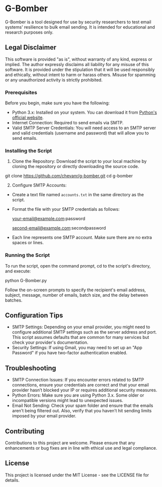 # G-Bomber
G-Bomber is a tool designed for use by security researchers to test email systems' resilience to bulk email sending. It is intended for educational and research purposes only.

## Legal Disclaimer
This software is provided "as is", without warranty of any kind, express or implied. The author expressly disclaims all liability for any misuse of this software. It is provided under the stipulation that it will be used responsibly and ethically, without intent to harm or harass others. Misuse for spamming or any unauthorized activity is strictly prohibited.

### Prerequisites
Before you begin, make sure you have the following:
- Python 3.x: Installed on your system. You can download it from [Python's official website](https://www.python.org/downloads/).
- Internet Connection: Required to send emails via SMTP.
- Valid SMTP Server Credentials: You will need access to an SMTP server and valid credentials (username and password) that will allow you to send emails.

### Installing the Script
1. Clone the Repository: Download the script to your local machine by cloning the repository or directly downloading the source code.

git clone https://github.com/chevanr/g-bomber.git cd g-bomber


2. Configure SMTP Accounts:
- Create a text file named `accounts.txt` in the same directory as the script.
- Format the file with your SMTP credentials as follows:

  your-email@example.com:password
  
  second-email@example.com:secondpassword

- Each line represents one SMTP account. Make sure there are no extra spaces or lines.

### Running the Script
To run the script, open the command prompt, cd to the script's directory, and execute:

python G-Bomber.py

Follow the on-screen prompts to specify the recipient's email address, subject, message, number of emails, batch size, and the delay between batches.

## Configuration Tips
- SMTP Settings: Depending on your email provider, you might need to configure additional SMTP settings such as the server address and port. This script assumes defaults that are common for many services but check your provider's documentation.
- Security Settings: If using Gmail, you may need to set up an "App Password" if you have two-factor authentication enabled.

## Troubleshooting
- SMTP Connection Issues: If you encounter errors related to SMTP connections, ensure your credentials are correct and that your email provider hasn’t blocked your IP or requires additional security measures.
- Python Errors: Make sure you are using Python 3.x. Some older or incompatible versions might lead to unexpected issues.
- Email Not Sending: Check your spam folder and ensure that the emails aren’t being filtered out. Also, verify that you haven’t hit sending limits imposed by your email provider.

## Contributing
Contributions to this project are welcome. Please ensure that any enhancements or bug fixes are in line with ethical use and legal compliance.

## License
This project is licensed under the MIT License - see the LICENSE file for details.

